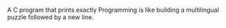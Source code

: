 A C program that prints exactly Programming is like building a multilingual puzzle followed by a new line.

